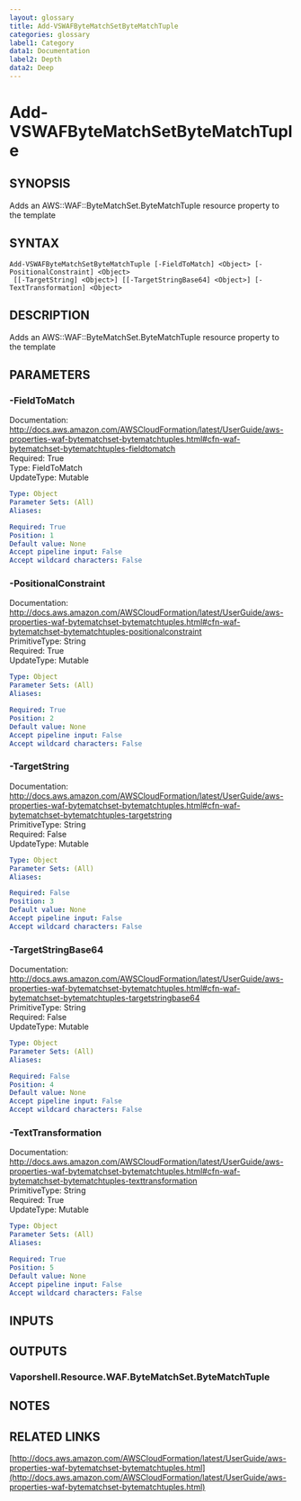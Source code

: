 ```yaml
---
layout: glossary
title: Add-VSWAFByteMatchSetByteMatchTuple
categories: glossary
label1: Category
data1: Documentation
label2: Depth
data2: Deep
---
```


# Add-VSWAFByteMatchSetByteMatchTuple

## SYNOPSIS
Adds an AWS::WAF::ByteMatchSet.ByteMatchTuple resource property to the template

## SYNTAX

```
Add-VSWAFByteMatchSetByteMatchTuple [-FieldToMatch] <Object> [-PositionalConstraint] <Object>
 [[-TargetString] <Object>] [[-TargetStringBase64] <Object>] [-TextTransformation] <Object>
```

## DESCRIPTION
Adds an AWS::WAF::ByteMatchSet.ByteMatchTuple resource property to the template

## PARAMETERS

### -FieldToMatch
Documentation: http://docs.aws.amazon.com/AWSCloudFormation/latest/UserGuide/aws-properties-waf-bytematchset-bytematchtuples.html#cfn-waf-bytematchset-bytematchtuples-fieldtomatch    
Required: True    
Type: FieldToMatch    
UpdateType: Mutable

```yaml
Type: Object
Parameter Sets: (All)
Aliases: 

Required: True
Position: 1
Default value: None
Accept pipeline input: False
Accept wildcard characters: False
```

### -PositionalConstraint
Documentation: http://docs.aws.amazon.com/AWSCloudFormation/latest/UserGuide/aws-properties-waf-bytematchset-bytematchtuples.html#cfn-waf-bytematchset-bytematchtuples-positionalconstraint    
PrimitiveType: String    
Required: True    
UpdateType: Mutable

```yaml
Type: Object
Parameter Sets: (All)
Aliases: 

Required: True
Position: 2
Default value: None
Accept pipeline input: False
Accept wildcard characters: False
```

### -TargetString
Documentation: http://docs.aws.amazon.com/AWSCloudFormation/latest/UserGuide/aws-properties-waf-bytematchset-bytematchtuples.html#cfn-waf-bytematchset-bytematchtuples-targetstring    
PrimitiveType: String    
Required: False    
UpdateType: Mutable

```yaml
Type: Object
Parameter Sets: (All)
Aliases: 

Required: False
Position: 3
Default value: None
Accept pipeline input: False
Accept wildcard characters: False
```

### -TargetStringBase64
Documentation: http://docs.aws.amazon.com/AWSCloudFormation/latest/UserGuide/aws-properties-waf-bytematchset-bytematchtuples.html#cfn-waf-bytematchset-bytematchtuples-targetstringbase64    
PrimitiveType: String    
Required: False    
UpdateType: Mutable

```yaml
Type: Object
Parameter Sets: (All)
Aliases: 

Required: False
Position: 4
Default value: None
Accept pipeline input: False
Accept wildcard characters: False
```

### -TextTransformation
Documentation: http://docs.aws.amazon.com/AWSCloudFormation/latest/UserGuide/aws-properties-waf-bytematchset-bytematchtuples.html#cfn-waf-bytematchset-bytematchtuples-texttransformation    
PrimitiveType: String    
Required: True    
UpdateType: Mutable

```yaml
Type: Object
Parameter Sets: (All)
Aliases: 

Required: True
Position: 5
Default value: None
Accept pipeline input: False
Accept wildcard characters: False
```

## INPUTS

## OUTPUTS

### Vaporshell.Resource.WAF.ByteMatchSet.ByteMatchTuple

## NOTES

## RELATED LINKS

[http://docs.aws.amazon.com/AWSCloudFormation/latest/UserGuide/aws-properties-waf-bytematchset-bytematchtuples.html](http://docs.aws.amazon.com/AWSCloudFormation/latest/UserGuide/aws-properties-waf-bytematchset-bytematchtuples.html)

